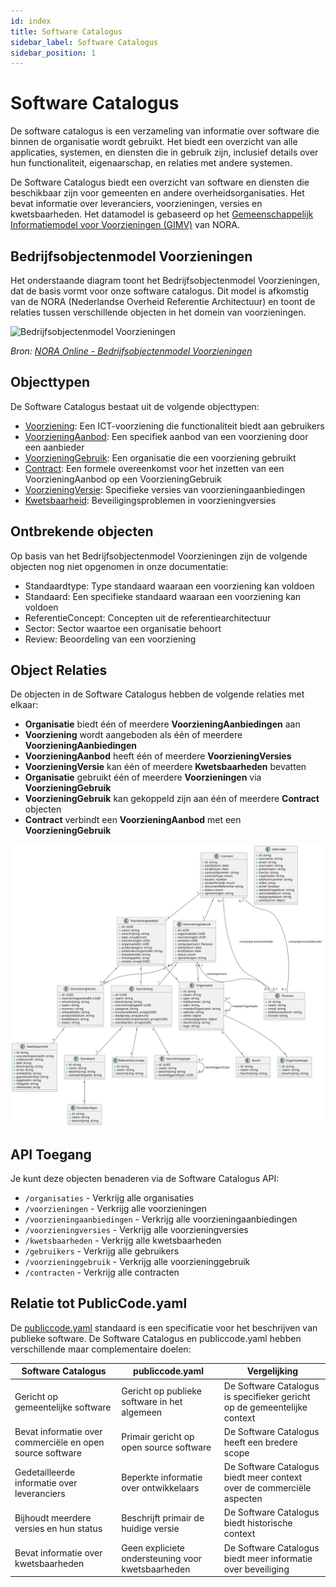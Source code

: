 ```yaml
---
id: index
title: Software Catalogus
sidebar_label: Software Catalogus
sidebar_position: 1
---
```


# Software Catalogus

De software catalogus is een verzameling van informatie over software die binnen de organisatie wordt gebruikt. Het biedt een overzicht van alle applicaties, systemen, en diensten die in gebruik zijn, inclusief details over hun functionaliteit, eigenaarschap, en relaties met andere systemen.

De Software Catalogus biedt een overzicht van software en diensten die beschikbaar zijn voor gemeenten en andere overheidsorganisaties. Het bevat informatie over leveranciers, voorzieningen, versies en kwetsbaarheden. Het datamodel is gebaseerd op het [Gemeenschappelijk Informatiemodel voor Voorzieningen (GIMV)](https://www.noraonline.nl/wiki/Gemeenschappelijke_Informatiemodel_voor_Voorzieningen) van NORA.

## Bedrijfsobjectenmodel Voorzieningen

Het onderstaande diagram toont het Bedrijfsobjectenmodel Voorzieningen, dat de basis vormt voor onze software catalogus. Dit model is afkomstig van de NORA (Nederlandse Overheid Referentie Architectuur) en toont de relaties tussen verschillende objecten in het domein van voorzieningen.

![Bedrijfsobjectenmodel Voorzieningen](https://www.noraonline.nl/images/noraonline/f/f3/Bedrijfsobjectenmodel_Voorzieningen.png)

*Bron: [NORA Online - Bedrijfsobjectenmodel Voorzieningen](https://www.noraonline.nl/wiki/Bestand:Bedrijfsobjectenmodel_Voorzieningen.png)*

## Objecttypen

De Software Catalogus bestaat uit de volgende objecttypen:

- [Voorziening](voorziening): Een ICT-voorziening die functionaliteit biedt aan gebruikers
- [VoorzieningAanbod](voorzieningaanbod): Een specifiek aanbod van een voorziening door een aanbieder
- [VoorzieningGebruik](voorzieninggebruik): Een organisatie die een voorziening gebruikt
- [Contract](contract): Een formele overeenkomst voor het inzetten van een VoorzieningAanbod op een VoorzieningGebruik
- [VoorzieningVersie](voorzieningversie): Specifieke versies van voorzieningaanbiedingen
- [Kwetsbaarheid](kwetsbaarheid): Beveiligingsproblemen in voorzieningversies

## Ontbrekende objecten

Op basis van het Bedrijfsobjectenmodel Voorzieningen zijn de volgende objecten nog niet opgenomen in onze documentatie:

- Standaardtype: Type standaard waaraan een voorziening kan voldoen
- Standaard: Een specifieke standaard waaraan een voorziening kan voldoen
- ReferentieConcept: Concepten uit de referentiearchitectuur
- Sector: Sector waartoe een organisatie behoort
- Review: Beoordeling van een voorziening

## Object Relaties

De objecten in de Software Catalogus hebben de volgende relaties met elkaar:

- **Organisatie** biedt één of meerdere **VoorzieningAanbiedingen** aan
- **Voorziening** wordt aangeboden als één of meerdere **VoorzieningAanbiedingen**
- **VoorzieningAanbod** heeft één of meerdere **VoorzieningVersies**
- **VoorzieningVersie** kan één of meerdere **Kwetsbaarheden** bevatten
- **Organisatie** gebruikt één of meerdere **Voorzieningen** via **VoorzieningGebruik**
- **VoorzieningGebruik** kan gekoppeld zijn aan één of meerdere **Contract** objecten
- **Contract** verbindt een **VoorzieningAanbod** met een **VoorzieningGebruik**


![Software Catalogus Class Structuur](diagram.svg)

## API Toegang

Je kunt deze objecten benaderen via de Software Catalogus API:

- `/organisaties` - Verkrijg alle organisaties
- `/voorzieningen` - Verkrijg alle voorzieningen
- `/voorzieningaanbiedingen` - Verkrijg alle voorzieningaanbiedingen
- `/voorzieningversies` - Verkrijg alle voorzieningversies
- `/kwetsbaarheden` - Verkrijg alle kwetsbaarheden
- `/gebruikers` - Verkrijg alle gebruikers
- `/voorzieninggebruik` - Verkrijg alle voorzieninggebruik
- `/contracten` - Verkrijg alle contracten

## Relatie tot PublicCode.yaml

De [publiccode.yaml](https://github.com/publiccodeyml/publiccode.yaml) standaard is een specificatie voor het beschrijven van publieke software. De Software Catalogus en publiccode.yaml hebben verschillende maar complementaire doelen:

| Software Catalogus | publiccode.yaml | Vergelijking |
|--------------------|-----------------|--------------|
| Gericht op gemeentelijke software | Gericht op publieke software in het algemeen | De Software Catalogus is specifieker gericht op de gemeentelijke context |
| Bevat informatie over commerciële en open source software | Primair gericht op open source software | De Software Catalogus heeft een bredere scope |
| Gedetailleerde informatie over leveranciers | Beperkte informatie over ontwikkelaars | De Software Catalogus biedt meer context over de commerciële aspecten |
| Bijhoudt meerdere versies en hun status | Beschrijft primair de huidige versie | De Software Catalogus biedt historische context |
| Bevat informatie over kwetsbaarheden | Geen expliciete ondersteuning voor kwetsbaarheden | De Software Catalogus biedt meer informatie over beveiliging | 